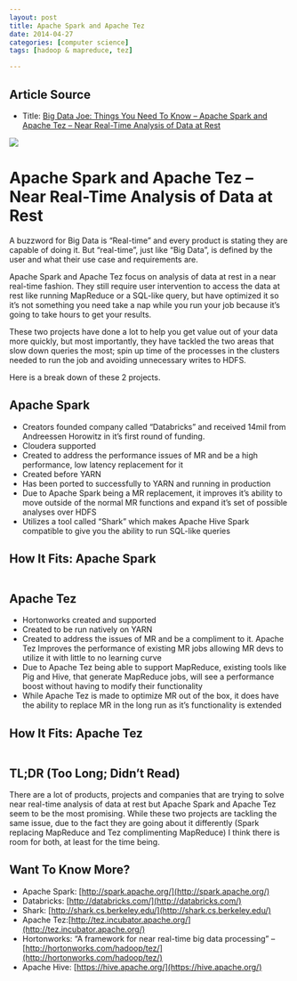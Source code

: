 ```yaml
---
layout: post
title: Apache Spark and Apache Tez
date: 2014-04-27
categories: [computer science]
tags: [hadoop & mapreduce, tez]

---
```


## Article Source
* Title: [Big Data Joe: Things You Need To Know – Apache Spark and Apache Tez – Near Real-Time Analysis of Data at Rest](http://www.trace3.com/blog/?p=1589)


![](http://sungsoo.github.com/images/spark-vs-tez.png)
# Apache Spark and Apache Tez – Near Real-Time Analysis of Data at Rest

A buzzword for Big Data is “Real-time” and every product is stating they
are capable of doing it. But “real-time”, just like “Big Data”, is
defined by the user and what their use case and requirements are.

Apache Spark and Apache Tez focus on analysis of data at rest in a near
real-time fashion. They still require user intervention to access the
data at rest like running MapReduce or a SQL-like query, but have
optimized it so it’s not something you need take a nap while you run
your job because it’s going to take hours to get your results.

These two projects have done a lot to help you get value out of your
data more quickly, but most importantly, they have tackled the two areas
that slow down queries the most; spin up time of the processes in the
clusters needed to run the job and avoiding unnecessary writes to HDFS.

Here is a break down of these 2 projects.

Apache Spark
---

-   Creators founded company called “Databricks” and received 14mil from
    Andreessen Horowitz in it’s first round of funding.
-   Cloudera supported
-   Created to address the performance issues of MR and be a high
    performance, low latency replacement for it
-   Created before YARN
-   Has been ported to successfully to YARN and running in production
-   Due to Apache Spark being a MR replacement, it improves it’s ability
    to move outside of the normal MR functions and expand it’s set of
    possible analyses over HDFS
-   Utilizes a tool called “Shark” which makes Apache Hive Spark
    compatible to give you the ability to run SQL-like queries

How It Fits: Apache Spark
---

![]()

Apache Tez
---

-   Hortonworks created and supported
-   Created to be run natively on YARN
-   Created to address the issues of MR and be a compliment to it.
    Apache Tez Improves the performance of existing MR jobs allowing MR
    devs to utilize it with little to no learning curve
-   Due to Apache Tez being able to support MapReduce, existing tools
    like Pig and Hive, that generate MapReduce jobs, will see a
    performance boost without having to modify their functionality
-   While Apache Tez is made to optimize MR out of the box, it does have
    the ability to replace MR in the long run as it’s functionality is
    extended

How It Fits: Apache Tez
---

![]()

TL;DR (Too Long; Didn’t Read)
---

 There are a lot of products, projects and companies that are trying to
solve near real-time analysis of data at rest but Apache Spark and
Apache Tez seem to be the most promising. While these two projects are
tackling the same issue, due to the fact they are going about it
differently (Spark replacing MapReduce and Tez complimenting MapReduce)
I think there is room for both, at least for the time being.

Want To Know More?
---

* Apache Spark: [http://spark.apache.org/](http://spark.apache.org/)
* Databricks: [http://databricks.com/](http://databricks.com/)
* Shark: [http://shark.cs.berkeley.edu/](http://shark.cs.berkeley.edu/)
* Apache Tez:[http://tez.incubator.apache.org/](http://tez.incubator.apache.org/)
* Hortonworks: “A framework for near real-time big data processing” – [http://hortonworks.com/hadoop/tez/](http://hortonworks.com/hadoop/tez/)
* Apache Hive: [https://hive.apache.org/](https://hive.apache.org/)
